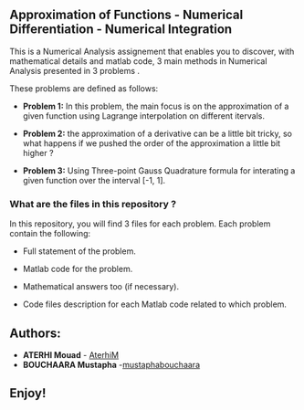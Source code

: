## **Approximation of Functions - Numerical Differentiation - Numerical Integration**

This is a Numerical Analysis assignement that enables you to discover, with mathematical details and matlab code, 
3 main methods in Numerical Analysis presented in 3 problems .

These problems are defined as follows:

- **Problem 1:** In this problem, the main focus is on the approximation of a given function
using Lagrange interpolation on different itervals.

- **Problem 2:** the approximation of a derivative can be a little bit tricky, so what happens 
if we pushed the order of the approximation a little bit higher ?

- **Problem 3:** Using Three-point Gauss Quadrature formula for interating a given function over 
the interval [-1, 1].


### **What are the files in this repository ?**

In this repository, you will find 3 files for each problem. Each problem contain the following:

- Full statement of the problem.

- Matlab code for the problem.

- Mathematical answers too (if necessary).

- Code files description for each Matlab code related to which problem.

## **Authors:**
* **ATERHI Mouad** - [AterhiM](https://github.com/AterhiM)
* **BOUCHAARA Mustapha** -[mustaphabouchaara](https://github.com/mustaphabouchaara) 

## **Enjoy!**

